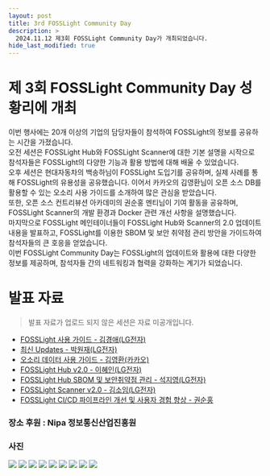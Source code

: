```yaml
---
layout: post
title: 3rd FOSSLight Community Day
description: >
  2024.11.12 제3회 FOSSLight Community Day가 개최되었습니다. 
hide_last_modified: true
---
```


# 제 3회 FOSSLight Community Day 성황리에 개최    
이번 행사에는 20개 이상의 기업의 담당자들이 참석하여 FOSSLight의 정보를 공유하는 시간을 가졌습니다.<br>
오전 세션은 FOSSLight Hub와 FOSSLight Scanner에 대한 기본 설명을 시작으로 참석자들은  FOSSLight의 다양한 기능과 활용 방법에 대해 배울 수 있었습니다.<br>
오후 세션은 현대자동차의 백송하님이 FOSSLight 도입기를 공유하며, 실제 사례를 통해 FOSSLight의 유용성을 공유했습니다. 이어서 카카오의 김영환님이 오픈 소스 DB를 활용할 수 있는 오소리 사용 가이드를 소개하여 많은 관심을 받았습니다.<br>
또한, 오픈 소스 컨트리뷰션 아카데미의 권순홍 멘티님이 기여 활동을 공유하며, FOSSLight Scanner의 개발 환경과 Docker 관련 개선 사항을 설명했습니다. <br> 마지막으로 FOSSLight 메인테이너들이 FOSSLight Hub와 Scanner의 2.0 업데이트 내용을 발표하고, FOSSLight를 이용한 SBOM 및 보안 취약점 관리 방안을 가이드하여 참석자들의 큰 호응을 얻었습니다.<br>
이번 FOSSLight Community Day는 FOSSLight의 업데이트와 활용에 대한 다양한 정보를 제공하며, 참석자들 간의 네트워킹과 협력을 강화하는 계기가 되었습니다.

       
# 발표 자료
> 발표 자료가 업로드 되지 않은 세션은 자료 미공개입니다. 
       
- [FOSSLight 사용 가이드 - 김경애(LG전자)](../../assets/files/241112/241112_FOSSLight_guide.pdf)
- [최신 Updates - 박원재(LG전자)](../../assets/files/241112/FL_Comm_2024_News.pdf)
- [오소리 데이터 사용 가이드 - 김영환(카카오)](../../assets/files/241112/OSORI_Kakao_Sean.pdf)
- [FOSSLight Hub v2.0 - 이혜인(LG전자)](../../assets/files/241112/FL_Hub_2.0.pdf)
- [FOSSLight Hub SBOM 및 보안취약점 관리 - 석지영(LG전자)](../../assets/files/241112/vulnerability_jy.pdf)
- [FOSSLight Scanner v2.0 - 김소임(LG전자)](../../assets/241112/231130/241112_FOSSLight_Update_2.0.pdf)
- [FOSSLight CI/CD 파이프라인 개선 및 사용자 경험 향상 - 권순홍](../../assets/241112/231130/KSH_final_ppt.pdf)
       

### 장소 후원 : Nipa 정보통신산업진흥원    

### 사진
 ![](../../assets/img/news/241112/k2_full0.JPG)
 ![](../../assets/img/news/241112/DSC_2061_chs.JPG)
 ![](../../assets/img/news/241112/DSC_2071_pwj.JPG)
 ![](../../assets/img/news/241112/DSC_2083_BaekSongHa.JPG)
 ![](../../assets/img/news/241112/DSC_2092_Sean.JPG)
 ![](../../assets/img/news/241112/DSC_2130_sh.JPG)
 ![](../../assets/img/news/241112/DSC_2098_hi.JPG)
 ![](../../assets/img/news/241112/DSC_2105_ddjy.JPG)
 ![](../../assets/img/news/241112/DSC_2123_si.JPG)

